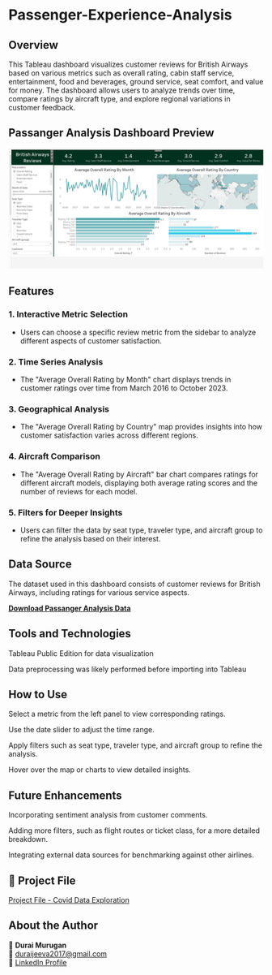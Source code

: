 # Passenger-Experience-Analysis

## Overview

This Tableau dashboard visualizes customer reviews for British Airways based on various metrics such as overall rating, cabin staff service, entertainment, food and beverages, ground service, seat comfort, and value for money. The dashboard allows users to analyze trends over time, compare ratings by aircraft type, and explore regional variations in customer feedback.

## Passanger Analysis Dashboard Preview
![Passanger Analysis Preview](https://github.com/Durai-Murugan-DA/Passenger-Experience-Analysis/blob/7ee590babafa72c10f2c56dc2ab29122c166c51f/Dashboard.png)
## Features

### 1. Interactive Metric Selection

  - Users can choose a specific review metric from the sidebar to analyze different aspects of customer satisfaction.

### 2. Time Series Analysis

  - The "Average Overall Rating by Month" chart displays trends in customer ratings over time from March 2016 to October 2023.

### 3. Geographical Analysis

  - The "Average Overall Rating by Country" map provides insights into how customer satisfaction varies across different regions.

### 4. Aircraft Comparison

  - The "Average Overall Rating by Aircraft" bar chart compares ratings for different aircraft models, displaying both average rating scores and the number of reviews for each model.

### 5. Filters for Deeper Insights

  - Users can filter the data by seat type, traveler type, and aircraft group to refine the analysis based on their interest.

## Data Source

The dataset used in this dashboard consists of customer reviews for British Airways, including ratings for various service aspects.

 **[Download Passanger Analysis Data](https://github.com/Durai-Murugan-DA/Passenger-Experience-Analysis/tree/1f41d2821f33591bf7245cc13d05f870d7c1f3d8/Passanger%20Analysis%20Data%20Set)**

## Tools and Technologies

Tableau Public Edition for data visualization

Data preprocessing was likely performed before importing into Tableau

## How to Use

Select a metric from the left panel to view corresponding ratings.

Use the date slider to adjust the time range.

Apply filters such as seat type, traveler type, and aircraft group to refine the analysis.

Hover over the map or charts to view detailed insights.

## Future Enhancements

Incorporating sentiment analysis from customer comments.

Adding more filters, such as flight routes or ticket class, for a more detailed breakdown.

Integrating external data sources for benchmarking against other airlines.

## 📂 Project File  

 [Project File - Covid Data Exploration](https://github.com/Durai-Murugan-DA/Passenger-Experience-Analysis/blob/818241ee85efbb0ead72c362b3d713c6830dbf2e/Passanger%20Experiance%20Analysis%20.twbx)  


## About the Author  

👤 **Durai Murugan**  
📧 [duraijeeva2017@gmail.com](mailto:duraijeeva2017@gmail.com)  
🔗 [LinkedIn Profile](https://www.linkedin.com/in/durai-murugan-data-analyst)  
